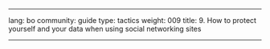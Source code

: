 

---

lang: bo
community: guide
type: tactics
weight: 009
title: 9. How to protect yourself and your data when using social networking sites

---

<stub>

